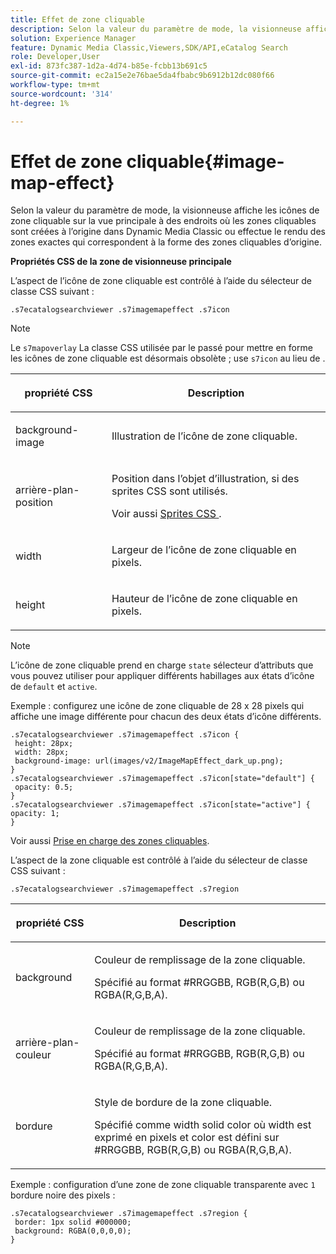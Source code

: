 ```yaml
---
title: Effet de zone cliquable
description: Selon la valeur du paramètre de mode, la visionneuse affiche les icônes de zone cliquable sur la vue principale à des endroits où les zones cliquables sont créées à l’origine dans Dynamic Media Classic ou effectue le rendu des zones exactes qui correspondent à la forme des zones cliquables d’origine.
solution: Experience Manager
feature: Dynamic Media Classic,Viewers,SDK/API,eCatalog Search
role: Developer,User
exl-id: 873fc387-1d2a-4d74-b85e-fcbb13b691c5
source-git-commit: ec2a15e2e76bae5da4fbabc9b6912b12dc080f66
workflow-type: tm+mt
source-wordcount: '314'
ht-degree: 1%

---
```


# Effet de zone cliquable{#image-map-effect}

Selon la valeur du paramètre de mode, la visionneuse affiche les icônes de zone cliquable sur la vue principale à des endroits où les zones cliquables sont créées à l’origine dans Dynamic Media Classic ou effectue le rendu des zones exactes qui correspondent à la forme des zones cliquables d’origine.

<!--<a id="section_061E550C1C1D4DB2BD663A898895B38C"></a>-->

**Propriétés CSS de la zone de visionneuse principale**

L’aspect de l’icône de zone cliquable est contrôlé à l’aide du sélecteur de classe CSS suivant :

```
.s7ecatalogsearchviewer .s7imagemapeffect .s7icon
```

>[!NOTE]
>
>Le `s7mapoverlay` La classe CSS utilisée par le passé pour mettre en forme les icônes de zone cliquable est désormais obsolète ; use `s7icon` au lieu de .

<table id="table_94EE3F5BBE4547C0B4943471CEE7EDE4"> 
 <thead> 
  <tr> 
   <th colname="col1" class="entry"> <p> propriété CSS </p> </th> 
   <th colname="col2" class="entry"> <p>Description </p> </th> 
  </tr> 
 </thead>
 <tbody> 
  <tr> 
   <td colname="col1"> <p> <span class="codeph"> background-image </span> </p> </td> 
   <td colname="col2"> <p>Illustration de l’icône de zone cliquable. </p> </td> 
  </tr> 
  <tr> 
   <td colname="col1"> <p> <span class="codeph"> arrière-plan-position </span> </p> </td> 
   <td colname="col2"> <p> Position dans l’objet d’illustration, si des sprites CSS sont utilisés. </p> <p>Voir aussi <a href="../../../c-html5-s7-aem-asset-viewers/c-html5-ecatsearch-viewer-about/c-html5-ecatsearch-viewer-customizingviewer/c-html5-ecatsearch-viewer-customizingviewer.md#section-9d570f95eb2443aca74c1b02f6e89aff" format="dita" scope="local"> Sprites CSS </a>. </p> </td> 
  </tr> 
  <tr> 
   <td colname="col1"> <p> <span class="codeph"> width </span> </p> </td> 
   <td colname="col2"> <p>Largeur de l’icône de zone cliquable en pixels. </p> </td> 
  </tr> 
  <tr> 
   <td colname="col1"> <p> <span class="codeph"> height </span> </p> </td> 
   <td colname="col2"> <p>Hauteur de l’icône de zone cliquable en pixels. </p> </td> 
  </tr> 
 </tbody> 
</table>

>[!NOTE]
>
>L’icône de zone cliquable prend en charge `state` sélecteur d’attributs que vous pouvez utiliser pour appliquer différents habillages aux états d’icône de `default` et `active`.

Exemple : configurez une icône de zone cliquable de 28 x 28 pixels qui affiche une image différente pour chacun des deux états d’icône différents.

```
.s7ecatalogsearchviewer .s7imagemapeffect .s7icon { 
 height: 28px; 
 width: 28px;  
 background-image: url(images/v2/ImageMapEffect_dark_up.png); 
} 
.s7ecatalogsearchviewer .s7imagemapeffect .s7icon[state="default"] { 
 opacity: 0.5; 
} 
.s7ecatalogsearchviewer .s7imagemapeffect .s7icon[state="active"] { 
opacity: 1; 
}
```

Voir aussi [Prise en charge des zones cliquables](../../../c-html5-s7-aem-asset-viewers/c-html5-20-ecatalog-viewer-about/c-html5-20-ecatalog-image-map-support.md#concept-28759efae5014a1fa8b0fb14dc26812a).

L’aspect de la zone cliquable est contrôlé à l’aide du sélecteur de classe CSS suivant :

```
.s7ecatalogsearchviewer .s7imagemapeffect .s7region
```

<table id="table_1FF98CE842604AAABD838FF528CDC4EF"> 
 <thead> 
  <tr> 
   <th colname="col1" class="entry"> <p> propriété CSS </p> </th> 
   <th colname="col2" class="entry"> <p>Description </p> </th> 
  </tr> 
 </thead>
 <tbody> 
  <tr> 
   <td colname="col1"> <p> <span class="codeph"> background </span> </p> </td> 
   <td colname="col2"> <p> Couleur de remplissage de la zone cliquable. </p> <p>Spécifié au format #RRGGBB, RGB(R,G,B) ou RGBA(R,G,B,A). </p> </td> 
  </tr> 
  <tr> 
   <td colname="col1"> <p> <span class="codeph"> arrière-plan-couleur </span> </p> </td> 
   <td colname="col2"> <p> Couleur de remplissage de la zone cliquable. </p> <p>Spécifié au format #RRGGBB, RGB(R,G,B) ou RGBA(R,G,B,A). </p> </td> 
  </tr> 
  <tr> 
   <td colname="col1"> <p> <span class="codeph"> bordure </span> </p> </td> 
   <td colname="col2"> <p> Style de bordure de la zone cliquable. </p> <p>Spécifié comme <span class="codeph"> <span class="varname"> width </span> solid <span class="varname"> color </span> </span>où <span class="codeph"> <span class="varname"> width </span> </span> est exprimé en pixels et <span class="codeph"> <span class="varname"> color </span> </span> est défini sur #RRGGBB, RGB(R,G,B) ou RGBA(R,G,B,A). </p> </td> 
  </tr> 
 </tbody> 
</table>

Exemple : configuration d’une zone de zone cliquable transparente avec `1` bordure noire des pixels :

```
.s7ecatalogsearchviewer .s7imagemapeffect .s7region { 
 border: 1px solid #000000; 
 background: RGBA(0,0,0,0);  
}
```
